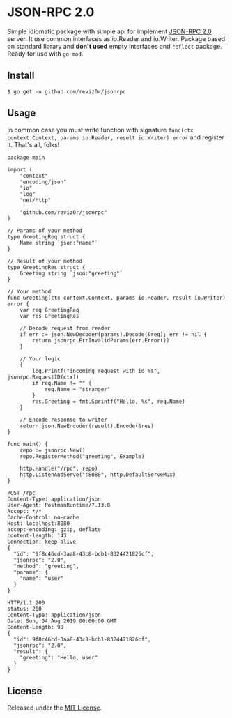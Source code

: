 # JSON-RPC 2.0

Simple idiomatic package with simple api for implement
[JSON-RPC 2.0](https://www.jsonrpc.org/specification) server.
It use common interfaces as io.Reader and io.Writer.
Package based on standard library and __don't used__ empty interfaces and `reflect` package.
Ready for use with `go mod`.

## Install

```
$ go get -u github.com/reviz0r/jsonrpc
```

## Usage

In common case you must write function with signature
`func(ctx context.Context, params io.Reader, result io.Writer) error`
and register it. That's all, folks!

```golang
package main

import (
	"context"
	"encoding/json"
	"io"
	"log"
	"net/http"

	"github.com/reviz0r/jsonrpc"
)

// Params of your method
type GreetingReq struct {
	Name string `json:"name"`
}

// Result of your method
type GreetingRes struct {
	Greeting string `json:"greeting"`
}

// Your method
func Greeting(ctx context.Context, params io.Reader, result io.Writer) error {
	var req GreetingReq
	var res GreetingRes

	// Decode request from reader
	if err := json.NewDecoder(params).Decode(&req); err != nil {
		return jsonrpc.ErrInvalidParams(err.Error())
	}

	// Your logic
	{
		log.Printf("incoming request with id %s", jsonrpc.RequestID(ctx))
		if req.Name != "" {
			req.Name = "stranger"
		}
		res.Greeting = fmt.Sprintf("Hello, %s", req.Name)
	}

	// Encode response to writer
	return json.NewEncoder(result).Encode(&res)
}

func main() {
	repo := jsonrpc.New()
	repo.RegisterMethod("greeting", Example)

	http.Handle("/rpc", repo)
	http.ListenAndServe(":8080", http.DefaultServeMux)
}
```

```
POST /rpc
Content-Type: application/json
User-Agent: PostmanRuntime/7.13.0
Accept: */*
Cache-Control: no-cache
Host: localhost:8080
accept-encoding: gzip, deflate
content-length: 143
Connection: keep-alive
{
  "id": "9f8c46cd-3aa8-43c8-bcb1-8324421826cf",
  "jsonrpc": "2.0",
  "method": "greeting",
  "params": {
    "name": "user"
  }
}

HTTP/1.1 200
status: 200
Content-Type: application/json
Date: Sun, 04 Aug 2019 00:00:00 GMT
Content-Length: 98
{
  "id": 9f8c46cd-3aa8-43c8-bcb1-8324421826cf",
  "jsonrpc": "2.0",
  "result": {
    "greeting": "Hello, user"
  }
}
```

## License

Released under the [MIT License](https://github.com/reviz0r/jsonrpc/blob/master/LICENSE).
